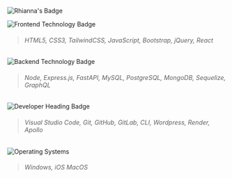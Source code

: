  ![Rhianna's Badge](https://img.shields.io/badge/Rhianna's%20Page-8A2BE2.svg)

 ![Frontend Technology Badge](https://img.shields.io/badge/FrontEnd%20Technologies-20B2AA?style=for-the-badge)

 > ###### HTML5, CSS3, TailwindCSS, JavaScript, Bootstrap, jQuery, React 
 <!-- Angular Vue.js TailwindCSS D3.js -->

 ![Backend Technology Badge](https://img.shields.io/badge/BackEnd%20Technologies-20B2AA?style=for-the-badge)
> ###### Node, Express.js, FastAPI, MySQL, PostgreSQL, MongoDB, Sequelize, GraphQL
<!-- PHP  -->

![Developer Heading Badge](https://img.shields.io/badge/Developer%20Tools-20B2AA?style=for-the-badge)
> ###### Visual Studio Code, Git, GitHub, GitLab, CLI, Wordpress, Render, Apollo 
<!-- Heroku Ethereum Apollo Server -->

![Operating Systems](https://img.shields.io/badge/Operating%20Systems-20B2AA?style=for-the-badge)
> ###### Windows, iOS MacOS


<!--
**rhiannawilson/rhiannawilson** is a ✨ _special_ ✨ repository because its `README.md` (this file) appears on your GitHub profile.

Here are some ideas to get you started:

- 🔭 I’m currently working on ...
- 🌱 I’m currently learning ...
- 👯 I’m looking to collaborate on ...
- 🤔 I’m looking for help with ...
- 💬 Ask me about ...
- 📫 How to reach me: ...
- 😄 Pronouns: ...
- ⚡ Fun fact: ...
-->
